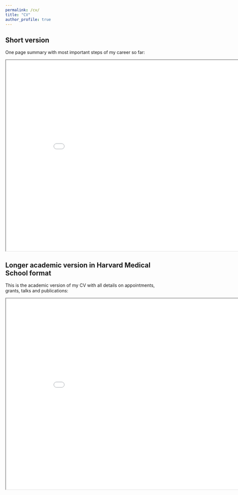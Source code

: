 ```yaml
---
permalink: /cv/
title: "CV"
author_profile: true
---
```


## Short version

One page summary with most important steps of my career so far:

<iframe src="/files/cv.pdf" height="600" width="900"></iframe>


## Longer academic version in Harvard Medical School format

This is the academic version of my CV with all details on appointments, grants, talks and publications:

<iframe src="/files/cv_long.pdf" height="600" width="900"></iframe>
